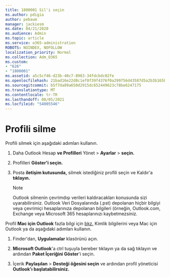 ```yaml
---
title: 1800001 Sil'i seçin
ms.author: pdigia
author: pebaum
manager: jackiesm
ms.date: 04/21/2020
ms.audience: Admin
ms.topic: article
ms.service: o365-administration
ROBOTS: NOINDEX, NOFOLLOW
localization_priority: Normal
ms.collection: Adm_O365
ms.custom:
- "626"
- "1800001"
ms.assetid: a5c5cf46-d23b-40c7-8983-34fdcbdc02fe
ms.openlocfilehash: 21bad16e22d8c1ef0f39f4376f0a299756d43587d5a2b3b165bc6a90c1fc4e1a
ms.sourcegitcommit: b5f7da89a650d2915dc652449623c78be6247175
ms.translationtype: MT
ms.contentlocale: tr-TR
ms.lasthandoff: 08/05/2021
ms.locfileid: "54005546"
---
```

# <a name="delete-a-profile"></a>Profili silme

Profili silmek için aşağıdaki adımları kullanın.
  
1. Daha Outlook Hesap **ve Profilleri** Yönet \> **Ayarlar** \> **seçin.**

2. Profilleri **Göster'i seçin.**

3. Posta **iletişim kutusunda,** silmek istediğiniz profili seçin ve Kaldır'a **tıklayın.**

    > [!NOTE]
    > Outlook silmenin çevrimdışı verileri kaldıracakları konusunda sizi uyarabilirsiniz. Outlook Veri Dosyalarında (.pst) depolanan hiçbir bilgiyi veya çevrimiçi hesaplarınıza depolanan bilgileri (örneğin, Outlook.com, Exchange veya Microsoft 365 hesaplarınızı kaybetmezsiniz.
  
Profil **Mac için Outlook** fazla bilgi için [bkz.](https://support.office.com/article/fed2a955-74df-4a24-bef6-78a426958c4c.aspx) Kimlik bilgilerini veya Mac için Outlook ya da aşağıdaki adımları kullanın.
  
1. Finder'dan, **Uygulamalar** klasörünü açın.

2. **Microsoft Outlook**'a ctrl tuşuyla bereber tıklayın ya da sağ tıklayın ve ardından **Paket İçeriğini Göster**'i seçin.

3. İçerik **Paylaşılan** \> **Desteği öğesini seçin** ve ardından profil yöneticisi **Outlook'ı başlatabilirsiniz.**
